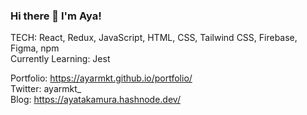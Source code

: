 ### Hi there 👋 I'm Aya!

TECH: React, Redux, JavaScript, HTML, CSS, Tailwind CSS, Firebase, Figma, npm<br>
Currently Learning: Jest

Portfolio: https://ayarmkt.github.io/portfolio/<br>Twitter: ayarmkt_ <br>Blog: https://ayatakamura.hashnode.dev/
